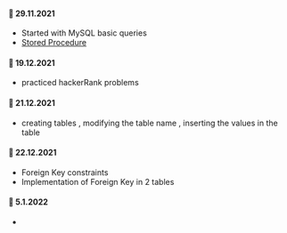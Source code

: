 

#### :dart: 29.11.2021

- Started with MySQL basic queries
- [Stored Procedure](https://github.com/madhuparna666/mySQL/blob/1544595d521d4d4cd82ffb13eee5fdecce6092ca/codes/storedProcedure.sql)

#### :dart: 19.12.2021

- practiced hackerRank problems

#### :dart: 21.12.2021
- creating tables , modifying the table name , inserting the values in the table

#### :dart: 22.12.2021
- Foreign Key constraints 
- Implementation of Foreign Key in 2 tables

#### :dart: 5.1.2022
-
